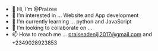 - 👋 Hi, I’m @Praizee
- 👀 I’m interested in ... Website and App development
- 🌱 I’m currently learning ... python and JavaScript
- 💞️ I’m looking to collaborate on ...
- 📫 How to reach me ... praiseadeniji2017@gmail.com and +2349028923853

<!---
Praizee/Praizee is a ✨ special ✨ repository because its `README.md` (this file) appears on your GitHub profile.
You can click the Preview link to take a look at your changes.
--->
